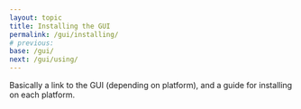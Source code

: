 ```yaml
---
layout: topic
title: Installing the GUI
permalink: /gui/installing/
# previous: 
base: /gui/
next: /gui/using/
---
```


Basically a link to the GUI (depending on platform), and a guide for installing on each platform.